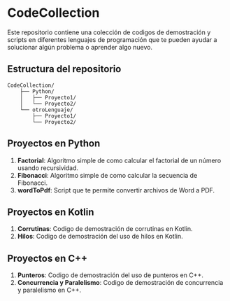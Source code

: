 # CodeCollection

Este repositorio contiene una colección de codigos de demostración y scripts en diferentes lenguajes de programación que te pueden ayudar a solucionar algún problema
o aprender algo nuevo.

## Estructura del repositorio

```
CodeCollection/
    ├── Python/
    │   ├── Proyecto1/
    │   └── Proyecto2/
    └── otroLenguaje/
        ├── Proyecto1/
        └── Proyecto2/
```

## Proyectos en Python

1. **Factorial**: Algoritmo simple de como calcular el factorial de un número usando recursividad.
2. **Fibonacci**: Algoritmo simple de como calcular la secuencia de Fibonacci.
3. **wordToPdf**: Script que te permite convertir archivos de Word a PDF.

## Proyectos en Kotlin
1. **Corrutinas**: Codigo de demostración de corrutinas en Kotlin.
2. **Hilos**: Codigo de demostración del uso de hilos en Kotlin.

## Proyectos en C++
1. **Punteros**: Codigo de demostración del uso de punteros en C++.
2. **Concurrencia y Paralelismo**: Codigo de demostración de concurrencia y paralelismo en C++.
